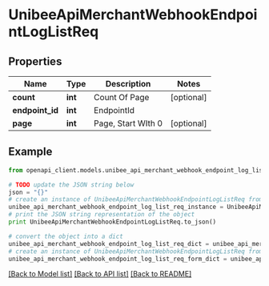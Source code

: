 # UnibeeApiMerchantWebhookEndpointLogListReq


## Properties

Name | Type | Description | Notes
------------ | ------------- | ------------- | -------------
**count** | **int** | Count Of Page | [optional] 
**endpoint_id** | **int** | EndpointId | 
**page** | **int** | Page, Start WIth 0 | [optional] 

## Example

```python
from openapi_client.models.unibee_api_merchant_webhook_endpoint_log_list_req import UnibeeApiMerchantWebhookEndpointLogListReq

# TODO update the JSON string below
json = "{}"
# create an instance of UnibeeApiMerchantWebhookEndpointLogListReq from a JSON string
unibee_api_merchant_webhook_endpoint_log_list_req_instance = UnibeeApiMerchantWebhookEndpointLogListReq.from_json(json)
# print the JSON string representation of the object
print UnibeeApiMerchantWebhookEndpointLogListReq.to_json()

# convert the object into a dict
unibee_api_merchant_webhook_endpoint_log_list_req_dict = unibee_api_merchant_webhook_endpoint_log_list_req_instance.to_dict()
# create an instance of UnibeeApiMerchantWebhookEndpointLogListReq from a dict
unibee_api_merchant_webhook_endpoint_log_list_req_form_dict = unibee_api_merchant_webhook_endpoint_log_list_req.from_dict(unibee_api_merchant_webhook_endpoint_log_list_req_dict)
```
[[Back to Model list]](../README.md#documentation-for-models) [[Back to API list]](../README.md#documentation-for-api-endpoints) [[Back to README]](../README.md)


